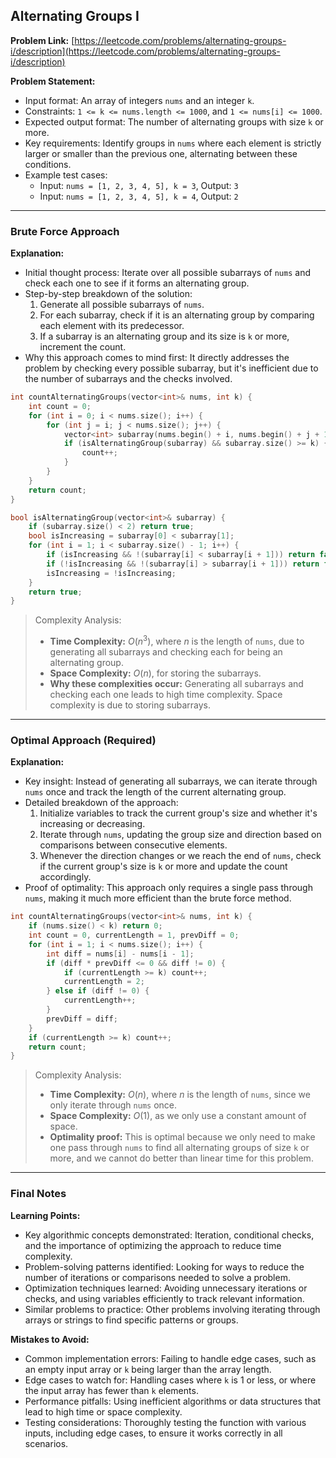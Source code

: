 ## Alternating Groups I
**Problem Link:** [https://leetcode.com/problems/alternating-groups-i/description](https://leetcode.com/problems/alternating-groups-i/description)

**Problem Statement:**
- Input format: An array of integers `nums` and an integer `k`.
- Constraints: `1 <= k <= nums.length <= 1000`, and `1 <= nums[i] <= 1000`.
- Expected output format: The number of alternating groups with size `k` or more.
- Key requirements: Identify groups in `nums` where each element is strictly larger or smaller than the previous one, alternating between these conditions.
- Example test cases: 
  - Input: `nums = [1, 2, 3, 4, 5], k = 3`, Output: `3`
  - Input: `nums = [1, 2, 3, 4, 5], k = 4`, Output: `2`

---

### Brute Force Approach

**Explanation:**
- Initial thought process: Iterate over all possible subarrays of `nums` and check each one to see if it forms an alternating group.
- Step-by-step breakdown of the solution:
  1. Generate all possible subarrays of `nums`.
  2. For each subarray, check if it is an alternating group by comparing each element with its predecessor.
  3. If a subarray is an alternating group and its size is `k` or more, increment the count.
- Why this approach comes to mind first: It directly addresses the problem by checking every possible subarray, but it's inefficient due to the number of subarrays and the checks involved.

```cpp
int countAlternatingGroups(vector<int>& nums, int k) {
    int count = 0;
    for (int i = 0; i < nums.size(); i++) {
        for (int j = i; j < nums.size(); j++) {
            vector<int> subarray(nums.begin() + i, nums.begin() + j + 1);
            if (isAlternatingGroup(subarray) && subarray.size() >= k) {
                count++;
            }
        }
    }
    return count;
}

bool isAlternatingGroup(vector<int>& subarray) {
    if (subarray.size() < 2) return true;
    bool isIncreasing = subarray[0] < subarray[1];
    for (int i = 1; i < subarray.size() - 1; i++) {
        if (isIncreasing && !(subarray[i] < subarray[i + 1])) return false;
        if (!isIncreasing && !(subarray[i] > subarray[i + 1])) return false;
        isIncreasing = !isIncreasing;
    }
    return true;
}
```

> Complexity Analysis:
> - **Time Complexity:** $O(n^3)$, where $n$ is the length of `nums`, due to generating all subarrays and checking each for being an alternating group.
> - **Space Complexity:** $O(n)$, for storing the subarrays.
> - **Why these complexities occur:** Generating all subarrays and checking each one leads to high time complexity. Space complexity is due to storing subarrays.

---

### Optimal Approach (Required)

**Explanation:**
- Key insight: Instead of generating all subarrays, we can iterate through `nums` once and track the length of the current alternating group.
- Detailed breakdown of the approach:
  1. Initialize variables to track the current group's size and whether it's increasing or decreasing.
  2. Iterate through `nums`, updating the group size and direction based on comparisons between consecutive elements.
  3. Whenever the direction changes or we reach the end of `nums`, check if the current group's size is `k` or more and update the count accordingly.
- Proof of optimality: This approach only requires a single pass through `nums`, making it much more efficient than the brute force method.

```cpp
int countAlternatingGroups(vector<int>& nums, int k) {
    if (nums.size() < k) return 0;
    int count = 0, currentLength = 1, prevDiff = 0;
    for (int i = 1; i < nums.size(); i++) {
        int diff = nums[i] - nums[i - 1];
        if (diff * prevDiff <= 0 && diff != 0) {
            if (currentLength >= k) count++;
            currentLength = 2;
        } else if (diff != 0) {
            currentLength++;
        }
        prevDiff = diff;
    }
    if (currentLength >= k) count++;
    return count;
}
```

> Complexity Analysis:
> - **Time Complexity:** $O(n)$, where $n$ is the length of `nums`, since we only iterate through `nums` once.
> - **Space Complexity:** $O(1)$, as we only use a constant amount of space.
> - **Optimality proof:** This is optimal because we only need to make one pass through `nums` to find all alternating groups of size `k` or more, and we cannot do better than linear time for this problem.

---

### Final Notes

**Learning Points:**
- Key algorithmic concepts demonstrated: Iteration, conditional checks, and the importance of optimizing the approach to reduce time complexity.
- Problem-solving patterns identified: Looking for ways to reduce the number of iterations or comparisons needed to solve a problem.
- Optimization techniques learned: Avoiding unnecessary iterations or checks, and using variables efficiently to track relevant information.
- Similar problems to practice: Other problems involving iterating through arrays or strings to find specific patterns or groups.

**Mistakes to Avoid:**
- Common implementation errors: Failing to handle edge cases, such as an empty input array or `k` being larger than the array length.
- Edge cases to watch for: Handling cases where `k` is 1 or less, or where the input array has fewer than `k` elements.
- Performance pitfalls: Using inefficient algorithms or data structures that lead to high time or space complexity.
- Testing considerations: Thoroughly testing the function with various inputs, including edge cases, to ensure it works correctly in all scenarios.